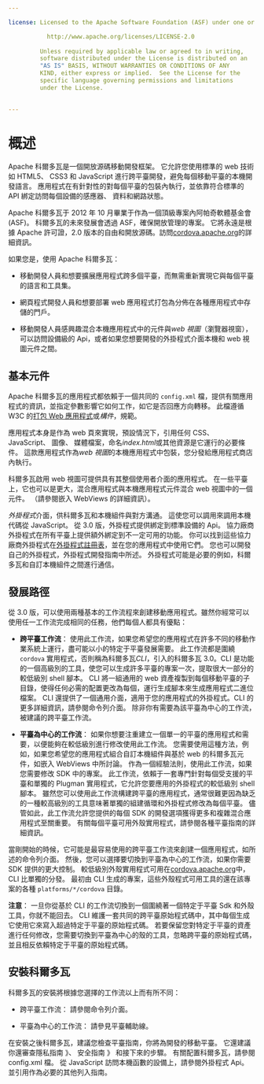 ```yaml
---

license: Licensed to the Apache Software Foundation (ASF) under one or more contributor license agreements. See the NOTICE file distributed with this work for additional information regarding copyright ownership. The ASF licenses this file to you under the Apache License, Version 2.0 (the "License"); you may not use this file except in compliance with the License. You may obtain a copy of the License at

           http://www.apache.org/licenses/LICENSE-2.0
    
         Unless required by applicable law or agreed to in writing,
         software distributed under the License is distributed on an
         "AS IS" BASIS, WITHOUT WARRANTIES OR CONDITIONS OF ANY
         KIND, either express or implied.  See the License for the
         specific language governing permissions and limitations
         under the License.
    

---
```


# 概述

Apache 科爾多瓦是一個開放源碼移動開發框架。 它允許您使用標準的 web 技術如 HTML5、 CSS3 和 JavaScript 進行跨平臺開發，避免每個移動平臺的本機開發語言。 應用程式在有針對性的對每個平臺的包裝內執行，並依靠符合標準的 API 綁定訪問每個設備的感應器、 資料和網路狀態。

Apache 科爾多瓦于 2012 年 10 月畢業于作為一個頂級專案內阿帕奇軟體基金會 (ASF)。 科爾多瓦的未來發展會透過 ASF，確保開放管理的專案。 它將永遠是根據 Apache 許可證，2.0 版本的自由和開放源碼。訪問[cordova.apache.org][1]的詳細資訊。

 [1]: http://cordova.apache.org

如果您是，使用 Apache 科爾多瓦：

*   移動開發人員和想要擴展應用程式跨多個平臺，而無需重新實現它與每個平臺的語言和工具集。

*   網頁程式開發人員和想要部署 web 應用程式打包為分佈在各種應用程式中存儲的門戶。

*   移動開發人員感興趣混合本機應用程式中的元件與*web 視圖*（瀏覽器視窗），可以訪問設備級的 Api，或者如果您想要開發的外掛程式介面本機和 web 視圖元件之間。

## 基本元件

Apache 科爾多瓦的應用程式都依賴于一個共同的 `config.xml` 檔，提供有關應用程式的資訊，並指定參數影響它如何工作，如它是否回應方向轉移。 此檔遵循 W3C 的[打包 Web 應用程式][2]或*構件*，規範。

 [2]: http://www.w3.org/TR/widgets/

應用程式本身是作為 web 頁來實現，預設情況下，引用任何 CSS、 JavaScript、 圖像、 媒體檔案，命名*index.html*或其他資源是它運行的必要條件。 這款應用程式作為*web 視圖*的本機應用程式中包裝，您分發給應用程式商店內執行。

科爾多瓦啟用 web 視圖可提供具有其整個使用者介面的應用程式。 在一些平臺上，它也可以是更大，混合應用程式與本機應用程式元件混合 web 視圖中的一個元件。 （請參閱嵌入 WebViews 的詳細資訊）。

*外掛程式*介面，供科爾多瓦和本機組件與對方溝通。 這使您可以調用來調用本機代碼從 JavaScript。 從 3.0 版，外掛程式提供綁定到標準設備的 Api。 協力廠商外掛程式在所有平臺上提供額外綁定到不一定可用的功能。 你可以找到這些協力廠商外掛程式在[外掛程式註冊表][3]，並在您的應用程式中使用它們。 您也可以開發自己的外掛程式，外掛程式開發指南中所述。 外掛程式可能是必要的例如，科爾多瓦和自訂本機組件之間進行通信。

 [3]: http://plugins.cordova.io

## 發展路徑

從 3.0 版，可以使用兩種基本的工作流程來創建移動應用程式。雖然你經常可以使用任一工作流完成相同的任務，他們每個人都具有優點：

*   **跨平臺工作流**： 使用此工作流，如果您希望您的應用程式在許多不同的移動作業系統上運行，盡可能以小的特定于平臺發展需要。 此工作流都是圍繞 `cordova` 實用程式，否則稱為科爾多瓦*CLI*，引入的科爾多瓦 3.0。CLI 是功能的一個高級別的工具，使您可以生成許多平臺的專案一次，提取很大一部分的較低級別 shell 腳本。 CLI 將一組通用的 web 資產複製到每個移動平臺的子目錄，使得任何必需的配置更改為每個，運行生成腳本來生成應用程式二進位檔案。 CLI 還提供了一個通用介面，適用于您的應用程式的外掛程式。CLI 的更多詳細資訊，請參閱命令列介面。 除非你有需要為該平臺為中心的工作流，被建議的跨平臺工作流。

*   **平臺為中心的工作流**： 如果你想要注重建立一個單一的平臺的應用程式和需要，以便能夠在較低級別進行修改使用此工作流。 您需要使用這種方法，例如，如果您希望您的應用程式組合自訂本機組件與基於 web 的科爾多瓦元件，如嵌入 WebViews 中所討論。 作為一個經驗法則，使用此工作流，如果您需要修改 SDK 中的專案。 此工作流，依賴于一套專門針對每個受支援的平臺和單獨的 Plugman 實用程式，它允許您要應用的外掛程式的較低級別 shell 腳本。 雖然您可以使用此工作流構建跨平臺的應用程式，通常很難更因為缺乏的一種較高級別的工具意味著單獨的組建循環和外掛程式修改為每個平臺。 儘管如此，此工作流允許您提供的每個 SDK 的開發選項獲得更多和複雜混合應用程式至關重要。 有關每個平臺可用外殼實用程式，請參閱各種平臺指南的詳細資訊。

當剛開始的時候，它可能是最容易使用的跨平臺工作流來創建一個應用程式，如所述的命令列介面。 然後，您可以選擇要切換到平臺為中心的工作流，如果你需要 SDK 提供的更大控制。 較低級別外殼實用程式可用在[cordova.apache.org][1]中，CLI 比單獨的分發。 最初由 CLI 生成的專案，這些外殼程式可用工具的還在該專案的各種 `platforms/*/cordova` 目錄。

**注意**： 一旦你從基於 CLI 的工作流切換到一個圍繞著一個特定于平臺 Sdk 和外殼工具，你就不能回去。 CLI 維護一套共同的跨平臺原始程式碼中，其中每個生成它使用它來寫入超過特定于平臺的原始程式碼。 若要保留您對特定于平臺的資產進行任何修改，您需要切換到平臺為中心的殼的工具，忽略跨平臺的原始程式碼，並且相反依賴特定于平臺的原始程式碼。

## 安裝科爾多瓦

科爾多瓦的安裝將根據您選擇的工作流以上而有所不同：

*   跨平臺工作流： 請參閱命令列介面。

*   平臺為中心的工作流： 請參見平臺輔助線。

在安裝之後科爾多瓦，建議您檢查平臺指南，你將為開發的移動平臺。 它還建議你還審查隱私指南 》、 安全指南 》 和接下來的步驟。 有關配置科爾多瓦，請參閱 config.xml 檔。 從 JavaScript 訪問本機函數的設備上，請參閱外掛程式 Api。 並引用作為必要的其他列入指南。